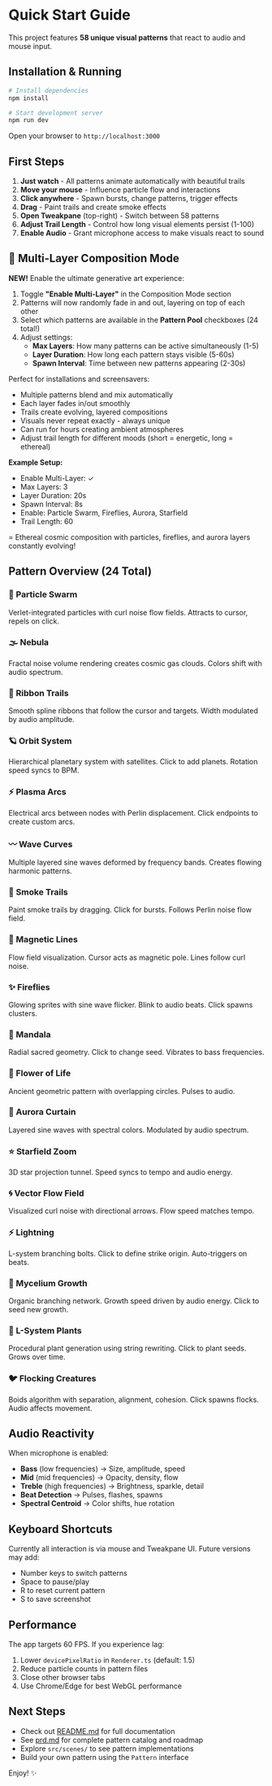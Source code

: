 # Quick Start Guide

This project features **58 unique visual patterns** that react to audio and mouse input.

## Installation & Running

```bash
# Install dependencies
npm install

# Start development server
npm run dev
```

Open your browser to `http://localhost:3000`

## First Steps

1. **Just watch** - All patterns animate automatically with beautiful trails
2. **Move your mouse** - Influence particle flow and interactions
3. **Click anywhere** - Spawn bursts, change patterns, trigger effects
4. **Drag** - Paint trails and create smoke effects
5. **Open Tweakpane** (top-right) - Switch between 58 patterns
6. **Adjust Trail Length** - Control how long visual elements persist (1-100)
7. **Enable Audio** - Grant microphone access to make visuals react to sound

## 🎨 Multi-Layer Composition Mode

**NEW!** Enable the ultimate generative art experience:

1. Toggle **"Enable Multi-Layer"** in the Composition Mode section
2. Patterns will now randomly fade in and out, layering on top of each other
3. Select which patterns are available in the **Pattern Pool** checkboxes (24 total!)
4. Adjust settings:
   - **Max Layers**: How many patterns can be active simultaneously (1-5)
   - **Layer Duration**: How long each pattern stays visible (5-60s)
   - **Spawn Interval**: Time between new patterns appearing (2-30s)

Perfect for installations and screensavers:
- Multiple patterns blend and mix automatically
- Each layer fades in/out smoothly
- Trails create evolving, layered compositions
- Visuals never repeat exactly - always unique
- Can run for hours creating ambient atmospheres
- Adjust trail length for different moods (short = energetic, long = ethereal)

**Example Setup:**
- Enable Multi-Layer: ✓
- Max Layers: 3
- Layer Duration: 20s
- Spawn Interval: 8s
- Enable: Particle Swarm, Fireflies, Aurora, Starfield
- Trail Length: 60

= Ethereal cosmic composition with particles, fireflies, and aurora layers constantly evolving!

## Pattern Overview (24 Total)

### 🌊 Particle Swarm
Verlet-integrated particles with curl noise flow fields. Attracts to cursor, repels on click.

### 🌫️ Nebula
Fractal noise volume rendering creates cosmic gas clouds. Colors shift with audio spectrum.

### 🎀 Ribbon Trails  
Smooth spline ribbons that follow the cursor and targets. Width modulated by audio amplitude.

### 🪐 Orbit System
Hierarchical planetary system with satellites. Click to add planets. Rotation speed syncs to BPM.

### ⚡ Plasma Arcs
Electrical arcs between nodes with Perlin displacement. Click endpoints to create custom arcs.

### 〰️ Wave Curves
Multiple layered sine waves deformed by frequency bands. Creates flowing harmonic patterns.

### 💨 Smoke Trails
Paint smoke trails by dragging. Click for bursts. Follows Perlin noise flow field.

### 🧲 Magnetic Lines
Flow field visualization. Cursor acts as magnetic pole. Lines follow curl noise.

### ✨ Fireflies
Glowing sprites with sine wave flicker. Blink to audio beats. Click spawns clusters.

### 🌸 Mandala
Radial sacred geometry. Click to change seed. Vibrates to bass frequencies.

### 🌺 Flower of Life
Ancient geometric pattern with overlapping circles. Pulses to audio.

### 🌈 Aurora Curtain
Layered sine waves with spectral colors. Modulated by audio spectrum.

### ⭐ Starfield Zoom
3D star projection tunnel. Speed syncs to tempo and audio energy.

### 🌀 Vector Flow Field
Visualized curl noise with directional arrows. Flow speed matches tempo.

### ⚡ Lightning
L-system branching bolts. Click to define strike origin. Auto-triggers on beats.

### 🍄 Mycelium Growth
Organic branching network. Growth speed driven by audio energy. Click to seed new growth.

### 🌿 L-System Plants
Procedural plant generation using string rewriting. Click to plant seeds. Grows over time.

### 🐦 Flocking Creatures
Boids algorithm with separation, alignment, cohesion. Click spawns flocks. Audio affects movement.

## Audio Reactivity

When microphone is enabled:
- **Bass** (low frequencies) → Size, amplitude, speed
- **Mid** (mid frequencies) → Opacity, density, flow
- **Treble** (high frequencies) → Brightness, sparkle, detail
- **Beat Detection** → Pulses, flashes, spawns
- **Spectral Centroid** → Color shifts, hue rotation

## Keyboard Shortcuts

Currently all interaction is via mouse and Tweakpane UI. Future versions may add:
- Number keys to switch patterns
- Space to pause/play
- R to reset current pattern
- S to save screenshot

## Performance

The app targets 60 FPS. If you experience lag:
1. Lower `devicePixelRatio` in `Renderer.ts` (default: 1.5)
2. Reduce particle counts in pattern files
3. Close other browser tabs
4. Use Chrome/Edge for best WebGL performance

## Next Steps

- Check out [README.md](./README.md) for full documentation
- See [prd.md](./prd.md) for complete pattern catalog and roadmap
- Explore `src/scenes/` to see pattern implementations
- Build your own pattern using the `Pattern` interface

Enjoy! ✨


